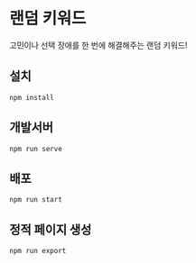 # 랜덤 키워드
고민이나 선택 장애를 한 번에 해결해주는 랜덤 키워드!

## 설치
```
npm install
```

## 개발서버
```
npm run serve
```
## 배포
```
npm run start
```
## 정적 페이지 생성
```
npm run export
```
